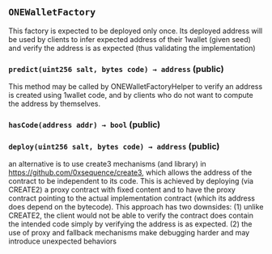 ## `ONEWalletFactory`

This factory is expected to be deployed only once. Its deployed address will be used by clients to infer expected address of their 1wallet (given seed) and verify the address is as expected (thus validating the implementation)




### `predict(uint256 salt, bytes code) → address` (public)

This method may be called by ONEWalletFactoryHelper to verify an address is created using 1wallet code, and by clients who do not want to compute the address by themselves.



### `hasCode(address addr) → bool` (public)





### `deploy(uint256 salt, bytes code) → address` (public)

an alternative is to use create3 mechanisms (and library) in https://github.com/0xsequence/create3, which allows the address of the contract to be independent to its code. This is achieved by deploying (via CREATE2) a proxy contract with fixed content and to have the proxy contract pointing to the actual implementation contract (which its address does depend on the bytecode). This approach has two downsides: (1) unlike CREATE2, the client would not be able to verify the contract does contain the intended code simply by verifying the address is as expected. (2) the use of proxy and fallback mechanisms make debugging harder and may introduce unexpected behaviors






